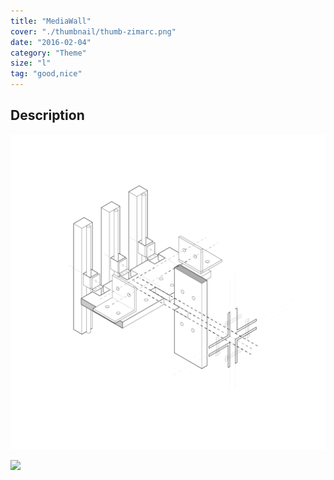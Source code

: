 ```yaml
---
title: "MediaWall"
cover: "./thumbnail/thumb-zimarc.png"
date: "2016-02-04"
category: "Theme"
size: "l"
tag: "good,nice"
---
```

## Description

![](./thumbnail/thumb-zimarc.png)



<img src="https://images.ctfassets.net/mgd90li3yfeu/6ACnlshBo4WmQqaA6aQims/40967a2e046b1dbcd36c4772a01c19f9/thumb-zimarc.svg">

